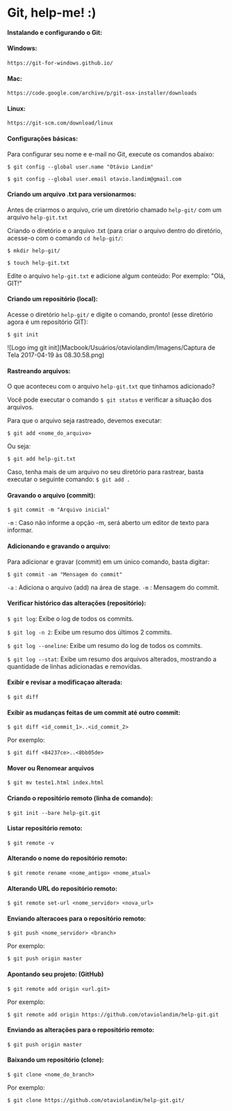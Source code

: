# Git, help-me! :)

#### Instalando e configurando o Git:

#### Windows:
    https://git-for-windows.github.io/

#### Mac:
    https://code.google.com/archive/p/git-osx-installer/downloads

#### Linux: 
    https://git-scm.com/download/linux

#### Configurações básicas:

Para configurar seu nome e e-mail no Git, execute os comandos abaixo:

```$ git config --global user.name "Otávio Landim"```

```$ git config --global user.email otavio.landim@gmail.com```

#### Criando um arquivo .txt para versionarmos:

Antes de criarmos o arquivo, crie um diretório chamado ```help-git/``` com um arquivo ```help-git.txt```

Criando o diretório e o arquivo .txt (para criar o arquivo dentro do diretório, acesse-o com o comando ```cd help-git/```:

```$ mkdir help-git/```

```$ touch help-git.txt```

Edite o arquivo ```help-git.txt``` e adicione algum conteúdo:
Por exemplo: "Olá, GIT!"

#### Criando um repositório (local):

Acesse o diretório ```help-git/``` e digite o comando, pronto! (esse diretório agora é um repositório GIT):

``` $ git init ```

![Logo img git init](Macbook/Usuários/otaviolandim/Imagens/Captura de Tela 2017-04-19 às 08.30.58.png)

#### Rastreando arquivos:

O que aconteceu com o arquivo ```help-git.txt``` que tinhamos adicionado?

Você pode executar o comando ```$ git status``` e verificar a situação dos arquivos.

Para que o arquivo seja rastreado, devemos executar:

```$ git add <nome_do_arquivo>```

Ou seja:

```$ git add help-git.txt```

Caso, tenha mais de um arquivo no seu diretório para rastrear, basta executar o seguinte comando: ```$ git add .```

#### Gravando o arquivo (commit):

```$ git commit -m "Arquivo inicial"```

```-m``` : Caso não informe a opção -m, será aberto um editor de texto para informar.

#### Adicionando e gravando o arquivo:

Para adicionar e gravar (commit) em um único comando, basta digitar: 

```$ git commit -am "Mensagem do commit"```

```-a``` : Adiciona o arquivo (add) na área de stage.
```-m``` : Mensagem do commit.

#### Verificar histórico das alterações (repositório):

```$ git log```: Exibe o log de todos os commits.

```$ git log -n 2```: Exibe um resumo dos últimos 2 commits.

```$ git log --oneline```: Exibe um resumo do log de todos os commits.

```$ git log --stat```: Exibe um resumo dos arquivos alterados, mostrando a quantidade de linhas adicionadas e removidas. 

#### Exibir e revisar a modificaçao alterada:

```$ git diff```

#### Exibir as mudanças feitas de um commit até outro commit:

```$ git diff <id_commit_1>..<id_commit_2>```

Por exemplo:

```$ git diff <84237ce>..<8bb05de>```

#### Mover ou Renomear arquivos

```$ git mv teste1.html index.html```

#### Criando o repositório remoto (linha de comando):

```$ git init --bare help-git.git```

#### Listar repositório remoto:

```$ git remote -v```

#### Alterando o nome do repositório remoto:

```$ git remote rename <nome_antigo> <nome_atual>```

#### Alterando URL do repositório remoto:

```$ git remote set-url <nome_servidor> <nova_url>```

#### Enviando alteracoes para o repositório remoto:

```$ git push <nome_servidor> <branch>```

Por exemplo:

```$ git push origin master```

#### Apontando seu projeto: (GitHub)

```$ git remote add origin <url.git>```

 Por exemplo:

 ```$ git remote add origin https://github.com/otaviolandim/help-git.git```

#### Enviando as alterações para o repositório remoto:

```$ git push origin master```

#### Baixando um repositório (clone):
 
```$ git clone <nome_do_branch>```

Por exemplo:

```$ git clone https://github.com/otaviolandim/help-git.git/```
